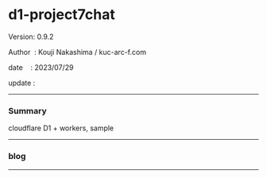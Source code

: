 ﻿# d1-project7chat

 Version: 0.9.2

 Author  : Kouji Nakashima / kuc-arc-f.com

 date    : 2023/07/29

 update  :

***
### Summary

cloudflare D1 + workers, sample

***
### blog 


***

